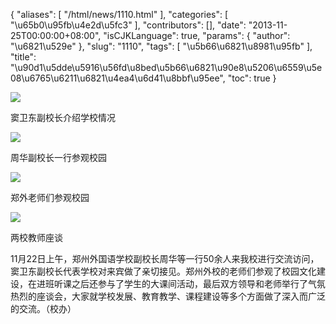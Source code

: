 {
    "aliases": [
        "/html/news/1110.html"
    ],
    "categories": [
        "\u65b0\u95fb\u4e2d\u5fc3"
    ],
    "contributors": [],
    "date": "2013-11-25T00:00:00+08:00",
    "isCJKLanguage": true,
    "params": {
        "author": "\u6821\u529e"
    },
    "slug": "1110",
    "tags": [
        "\u5b66\u6821\u8981\u95fb"
    ],
    "title": "\u90d1\u5dde\u5916\u56fd\u8bed\u5b66\u6821\u90e8\u5206\u6559\u5e08\u6765\u6211\u6821\u4ea4\u6d41\u8bbf\u95ee",
    "toc": true
}

![](https://cdn.tfls.online/mirror/full/5fa306c9f0a159a1126fedf044bfb3ec10438665.jpg)




窦卫东副校长介绍学校情况




![](https://cdn.tfls.online/mirror/full/ec09df7074de4c4c2a8eaf6829ff88be66333f03.jpg)




周华副校长一行参观校园




![](https://cdn.tfls.online/mirror/full/9d2d861766ffb965dc710d88ed599865ce28a68c.jpg)




郑外老师们参观校园




![](https://cdn.tfls.online/mirror/full/d3d740544c41bfc310c983300b02d894e6a933f8.jpg)




两校教师座谈




11月22日上午，郑州外国语学校副校长周华等一行50余人来我校进行交流访问，窦卫东副校长代表学校对来宾做了亲切接见。郑州外校的老师们参观了校园文化建设，在进班听课之后还参与了学生的大课间活动，最后双方领导和老师举行了气氛热烈的座谈会，大家就学校发展、教育教学、课程建设等多个方面做了深入而广泛的交流。（校办）




  



